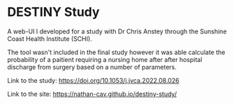 # DESTINY Study

A web-UI I developed for a study with Dr Chris Anstey through the Sunshine Coast Health Institute (SCHI).

The tool wasn't included in the final study however it was able calculate the probability of a paitient requiring a nursing home after after hospital discharge from surgery based on a number of parameters.

Link to the study: https://doi.org/10.1053/j.jvca.2022.08.026

Link to the site: https://nathan-cav.github.io/destiny-study/
